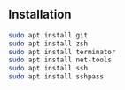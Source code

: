 ## Installation

```bash
sudo apt install git
sudo apt install zsh
sudo apt install terminator
sudo apt install net-tools
sudo apt install ssh
sudo apt install sshpass
```
